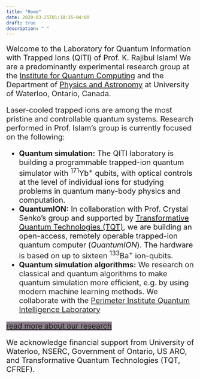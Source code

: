 ```yaml
---
title: "Home"
date: 2020-03-25T01:18:35-04:00
draft: true
description: " "
---
```

<article style="font-size:20px">

Welcome to the Laboratory for Quantum Information with Trapped Ions (QITI) of Prof. K. Rajibul Islam! We are a predominantly experimental research group at the [Institute for Quantum Computing](https://uwaterloo.ca/institute-for-quantum-computing/) and the Department of [Physics and Astronomy](https://uwaterloo.ca/physics-astronomy/) at University of Waterloo, Ontario, Canada.

Laser-cooled trapped ions are among the most pristine and controllable quantum systems. Research performed in Prof. Islam’s group is currently focused on the following:

- **Quantum simulation:** The QITI laboratory is building a programmable trapped-ion quantum simulator with <sup>171</sup>Yb<sup>+</sup> qubits, with optical controls at the level of individual ions for studying problems in quantum many-body physics and computation.
- **QuantumION:** In collaboration with Prof. Crystal Senko’s group and supported by  [Transformative Quantum Technologies (TQT)](https://tqt.uwaterloo.ca/), we are building an open-access, remotely operable trapped-ion quantum computer (*QuantumION*). The hardware is based on up to sixteen <sup>133</sup>Ba<sup>+</sup> ion-qubits. 
- **Quantum simulation algorithms:** We research on classical and quantum algorithms to make quantum simulation more efficient, e.g. by using modern machine learning methods. We collaborate with the [Perimeter Institute Quantum Intelligence Laboratory](https://www.perimeterinstitute.ca/research/research-initiatives/perimeter-institute-quantum-intelligence-lab-piquil)

 <a href="\research" class="center link db f5  pa2 br3 white dim mw5 tc" style="background-color: rgb(136,124,136)">read more about our research</a>



We acknowledge financial support from University of Waterloo, NSERC, Government of Ontario, US ARO, and Transformative Quantum Technologies (TQT, CFREF).

</article>

